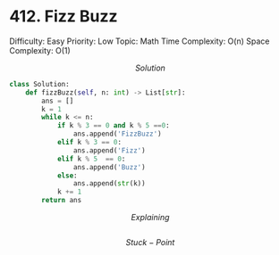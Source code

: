 # 412. Fizz Buzz

Difficulty: Easy
Priority: Low
Topic: Math
Time Complexity: O(n)
Space Complexity: O(1)

$$
Solution
$$

```python
class Solution:
    def fizzBuzz(self, n: int) -> List[str]:
        ans = []
        k = 1
        while k <= n:
            if k % 3 == 0 and k % 5 ==0:
                ans.append('FizzBuzz')
            elif k % 3 == 0:
                ans.append('Fizz')
            elif k % 5  == 0:
                ans.append('Buzz')
            else:
                ans.append(str(k))
            k += 1
        return ans
```

$$
Explaining
$$

```

```

$$
Stuck-Point
$$

```

```